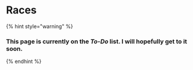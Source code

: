 # Races

{% hint style="warning" %}
### This page is currently on the _To-Do_ list. I will hopefully get to it soon.
{% endhint %}
